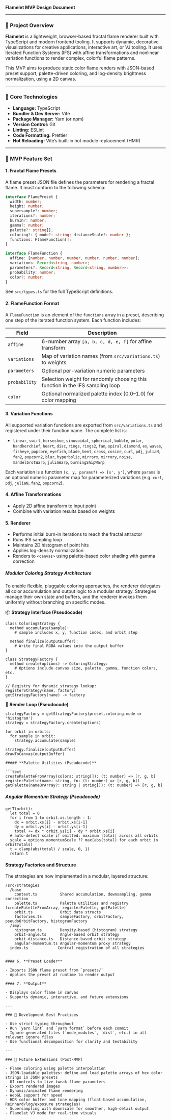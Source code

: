 **Flamelet MVP Design Document**

---

### 📌 Project Overview

**Flamelet** is a lightweight, browser-based fractal flame renderer built with TypeScript and modern frontend tooling. It supports dynamic, decorative visualizations for creative applications, interactive art, or VJ tooling. It uses Iterated Function Systems (IFS) with affine transformations and nonlinear variation functions to render complex, colorful flame patterns.

This MVP aims to produce static color flame renders with JSON-based preset support, palette-driven coloring, and log-density brightness normalization, using a 2D canvas.

---

### 🔧 Core Technologies

- **Language:** TypeScript
- **Bundler & Dev Server:** Vite
- **Package Manager:** Yarn (or npm)
- **Version Control:** Git
- **Linting:** ESLint
- **Code Formatting:** Prettier
- **Hot Reloading:** Vite’s built-in hot module replacement (HMR)

---

### 🧱 MVP Feature Set

#### 1. **Fractal Flame Presets**

A flame preset JSON file defines the parameters for rendering a fractal flame. It must conform to the following schema:

```ts
interface FlamePreset {
  width: number;
  height: number;
  supersample?: number;
  iterations?: number;
  burnIn?: number;
  gamma?: number;
  palette?: string[];
  coloring?: { mode?: string; distanceScale?: number };
  functions: FlameFunction[];
}

interface FlameFunction {
  affine: [number, number, number, number, number, number];
  variations: Record<string, number>;
  parameters?: Record<string, Record<string, number>>;
  probability: number;
  color?: number;
}
```

See `src/types.ts` for the full TypeScript definitions.

#### 2. **FlameFunction Format**

A `FlameFunction` is an element of the `functions` array in a preset, describing one step of the iterated function system. Each function includes:

| Field         | Description                                                                   |
| ------------- | ----------------------------------------------------------------------------- |
| `affine`      | 6-number array `[a, b, c, d, e, f]` for affine transform                      |
| `variations`  | Map of variation names (from `src/variations.ts`) to weights                  |
| `parameters`  | Optional per-variation numeric parameters                                     |
| `probability` | Selection weight for randomly choosing this function in the IFS sampling loop |
| `color`       | Optional normalized palette index (0.0–1.0) for color mapping                 |

#### 3. **Variation Functions**

All supported variation functions are exported from `src/variations.ts` and registered under their function name. The complete list is:

- `linear`, `swirl`, `horseshoe`, `sinusoidal`, `spherical`, `bubble`, `polar`, `handkerchief`, `heart`, `disc`, `rings`, `rings2`, `fan`, `spiral`, `diamond`, `ex`, `waves`, `fisheye`, `popcorn`, `eyefish`, `blade`, `bent`, `cross`, `cosine`, `curl`, `pdj`, `juliaN`, `fan2`, `popcorn2`, `blur`, `hyperbolic`, `mirrorx`, `mirrory`, `noise`, `mandelbrotWarp`, `juliaWarp`, `burningShipWarp`

Each variation is a function `(x, y, params?) => [x', y']`, where `params` is an optional numeric parameter map for parameterized variations (e.g. `curl`, `pdj`, `juliaN`, `fan2`, `popcorn2`).

#### 4. **Affine Transformations**

- Apply 2D affine transform to input point
- Combine with variation results based on weights

#### 5. **Renderer**

- Performs initial burn-in iterations to reach the fractal attractor
- Runs IFS sampling loop
- Maintains 2D histogram of point hits
- Applies log-density normalization
- Renders to `<canvas>` using palette-based color shading with gamma correction

##### **Modular Coloring Strategy Architecture**

To enable flexible, pluggable coloring approaches, the renderer delegates all color accumulation and output logic to a modular strategy. Strategies manage their own state and buffers, and the renderer invokes them uniformly without branching on specific modes.

📦 **Strategy Interface (Pseudocode)**

```text
class ColoringStrategy {
  method accumulate(sample):
    # sample includes x, y, function index, and orbit step

  method finalize(outputBuffer):
    # Write final RGBA values into the output buffer
}

class StrategyFactory {
  method create(options) -> ColoringStrategy:
    # Options include canvas size, palette, gamma, function colors, etc.
}

// Registry for dynamic strategy lookup:
registerStrategy(name, factory)
getStrategyFactory(name) -> factory
```

🔁 **Render Loop (Pseudocode)**

````text
strategyFactory = getStrategyFactory(preset.coloring.mode or 'histogram')
strategy = strategyFactory.create(options)

for orbit in orbits:
  for sample in orbit:
    strategy.accumulate(sample)

strategy.finalize(outputBuffer)
drawToCanvas(outputBuffer)

##### **Palette Utilities (Pseudocode)**

```text
createPaletteFromArray(colors: string[]): (t: number) => [r, g, b]
registerPalette(name: string, fn: (t: number) => [r, g, b])
getPalette(nameOrArray?: string | string[]): (t: number) => [r, g, b]
````

##### **Angular Momentum Strategy (Pseudocode)**

```text
getT(orbit):
  let total = 0
  for i from 1 to orbit.xs.length - 1:
    dx = orbit.xs[i] - orbit.xs[i-1]
    dy = orbit.ys[i] - orbit.ys[i-1]
    total += dx * orbit.ys[i] - dy * orbit.xs[i]
  # auto-detect scale if omitted: maximum |total| across all orbits
  scale = options.momentumScale ?? max(abs(total) for each orbit in orbitTotals)
  t = clamp(abs(total) / scale, 0, 1)
  return t
```

#### Strategy Factories and Structure

The strategies are now implemented in a modular, layered structure:

```
/src/strategies
  /base
    context.ts          Shared accumulation, downsampling, gamma correction
    palette.ts          Palette utilities and registry (createPaletteFromArray, registerPalette, getPalette)
    orbit.ts            Orbit data structs
    factories.ts        sampleFactory, orbitFactory, pseudoOrbitFactory, histogramFactory
  /impl
    histogram.ts        Density-based (histogram) strategy
    orbit-angle.ts      Angle-based orbit strategy
    orbit-distance.ts   Distance-based orbit strategy
    angular-momentum.ts Angular-momentum proxy strategy
  index.ts             Central registration of all strategies
```

```

#### 6. **Preset Loader**

- Imports JSON flame preset from `presets/`
- Applies the preset at runtime to render output

#### 7. **Output**

- Displays color flame in canvas
- Supports dynamic, interactive, and future extensions

---

### 🧪 Development Best Practices

- Use strict typing throughout
- Run `yarn lint` and `yarn format` before each commit
- Ignore generated files (`node_modules`, `dist`, etc.) in all relevant ignore files
- Use functional decomposition for clarity and testability

---

### 🔄 Future Extensions (Post-MVP)

- Flame coloring using palette interpolation
- JSON-loadable palettes: define and load palette arrays of hex color strings in JSON presets
- UI controls to live-tweak flame parameters
- Export rendered images
- Dynamic/animated flame rendering
- WebGL support for speed
- HDR color buffer and tone mapping (float-based accumulation, Reinhard/log/exposure strategies)
- Supersampling with downscale for smoother, high-detail output
- Flamelet VJ mode for real-time visuals
```
